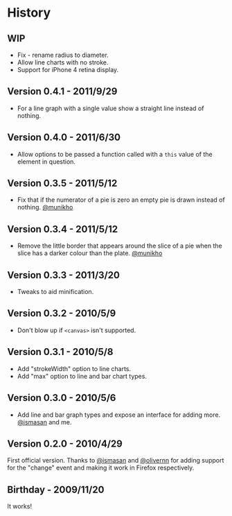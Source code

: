 # History

## WIP

 * Fix - rename radius to diameter.
 * Allow line charts with no stroke.
 * Support for iPhone 4 retina display.

## Version 0.4.1 - 2011/9/29

 * For a line graph with a single value show a straight line instead of nothing.

## Version 0.4.0 - 2011/6/30

 * Allow options to be passed a function called with a `this` value of the element in question.

## Version 0.3.5 - 2011/5/12

 * Fix that if the numerator of a pie is zero an empty pie is drawn instead of nothing. [@munikho](https://github.com/munikho)

## Version 0.3.4 - 2011/5/12

 * Remove the little border that appears around the slice of a pie when the slice has a darker colour than the plate. [@munikho](https://github.com/munikho)

## Version 0.3.3 - 2011/3/20

 * Tweaks to aid minification.

## Version 0.3.2 - 2010/5/9

 * Don't blow up if `<canvas>` isn't supported.

## Version 0.3.1 - 2010/5/8

 * Add "strokeWidth" option to line charts.
 * Add "max" option to line and bar chart types.

## Version 0.3.0 - 2010/5/6

 * Add line and bar graph types and expose an interface for adding more. [@ismasan](https://github.com/ismasan) and me.

## Version 0.2.0 - 2010/4/29

First official version. Thanks to [@ismasan](https://github.com/ismasan) and [@olivernn](https://github.com/olivernn) for adding support for the "change" event and making it work in Firefox respectively.

## Birthday - 2009/11/20

It works!

